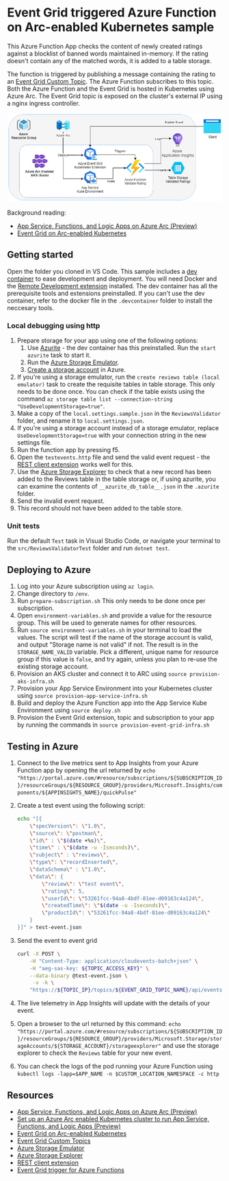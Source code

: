 # Event Grid triggered Azure Function on Arc-enabled Kubernetes sample

This Azure Function App checks the content of newly created ratings against a blocklist of banned words maintained in-memory. If the rating doesn't contain any of the matched words, it is added to a table storage.

The function is triggered by publishing a message containing the rating to an [Event Grid Custom Topic](https://docs.microsoft.com/en-us/azure/event-grid/custom-event-quickstart). The Azure Function subscribes to this topic. Both the Azure Function and the Event Grid is hosted in Kubernetes using Azure Arc. The Event Grid topic is exposed on the cluster's external IP using a nginx ingress controller.

![Architecture Diagram](./docs/SolutionDiagramFunctionsSample.png)

Background reading:

* [App Service, Functions, and Logic Apps on Azure Arc (Preview)](https://docs.microsoft.com/en-US/Azure/app-service/overview-arc-integration)
* [Event Grid on Arc-enabled Kubernetes](https://docs.microsoft.com/en-us/azure/event-grid/kubernetes/overview)

## Getting started

Open the folder you cloned in VS Code. This sample includes a [dev container](https://code.visualstudio.com/docs/remote/create-dev-container) to ease development and deployment. You will need Docker and the [Remote Development extension](https://marketplace.visualstudio.com/items?itemName=ms-vscode-remote.vscode-remote-extensionpack) installed. The dev container has all the prerequisite tools and extensions preinstalled. If you can't use the dev container, refer to the docker file in the `.devcontainer` folder to install the neccesary tools.

### Local debugging using http

1. Prepare storage for your app using one of the following options:
    1. Use [Azurite](https://docs.microsoft.com/en-us/azure/storage/common/storage-use-azurite) - the dev container has this preinstalled. Run the `start azurite` task to start it.
    1. Run the [Azure Storage Emulator](https://docs.microsoft.com/en-us/azure/storage/common/storage-use-emulator?toc=/azure/storage/blobs/toc.json).
    1. [Create a storage account](https://docs.microsoft.com/en-us/azure/storage/common/storage-account-create?tabs=azure-portal) in Azure.
1. If you're using a storage emulator, run the `create reviews table (local emulator)` task to create the requisite tables in table storage. This only needs to be done once. You can check if the table exists using the command `az storage table list --connection-string "UseDevelopmentStorage=true"`.
1. Make a copy of the `local.settings.sample.json` in the `ReviewsValidator` folder, and rename it to `local.settings.json`.
1. If you're using a storage account instead of a storage emulator, replace `UseDevelopmentStorage=true` with your connection string in the new settings file.
1. Run the function app by pressing f5.
1. Open the `testevents.http` file and send the valid event request - the [REST client extension](https://marketplace.visualstudio.com/items?itemName=humao.rest-client) works well for this.
1. Use the [Azure Storage Explorer](https://azure.microsoft.com/en-us/features/storage-explorer/) to check that a new record has been added to the Reviews table in the table storage or, if using azurite, you can examine the contents of `__azurite_db_table__.json` in the `.azurite` folder.
1. Send the invalid event request.
1. This record should not have been added to the table store.

### Unit tests

Run the default `Test` task in Visual Studio Code, or navigate your terminal to the `src/ReviewsValidatorTest` folder and run `dotnet test`.

## Deploying to Azure

1. Log into your Azure subscription using `az login`.
1. Change directory to `/env`.
1. Run `prepare-subscription.sh` This only needs to be done once per subscription.
1. Open `environment-variables.sh` and provide a value for the resource group. This will be used to generate names for other resources.
1. Run `source environment-variables.sh` in your terminal to load the values. The script will test if the name of the storage account is valid, and output "Storage name is not valid" if not. The result is in the `STORAGE_NAME_VALID` variable. Pick a different, unique name for resource group if this value is `false`, and try again, unless you plan to re-use the existing storage account.
1. Provision an AKS cluster and connect it to ARC using `source provision-aks-infra.sh`
1. Provision your App Service Environment into your Kubernetes cluster using `source provision-app-service-infra.sh`
1. Build and deploy the Azure Function app into the App Service Kube Environment using `source deploy.sh`
1. Provision the Event Grid extension, topic and subscription to your app by running the commands in `source provision-event-grid-infra.sh`

## Testing in Azure

1. Connect to the live metrics sent to App Insights from your Azure Function app by opening the url returned by `echo "https://portal.azure.com/#resource/subscriptions/${SUBSCRIPTION_ID}/resourceGroups/${RESOURCE_GROUP}/providers/Microsoft.Insights/components/${APPINSIGHTS_NAME}/quickPulse"`
1. Create a test event using the following script:

   ```bash
   echo "[{
       \"specVersion\": \"1.0\",
       \"source\": \"postman\",
       \"id\" : \"$(date +%s)\",
       \"time\" : \"$(date -u -Iseconds)\",
       \"subject\" : \"reviews\",
       \"type\": \"recordInserted\",
       \"dataSchema\" : \"1.0\",
       \"data\": {
           \"review\": \"test event\",
           \"rating\": 5,
           \"userId\": \"53261fcc-94a8-4bdf-81ee-d09163c4a124\",
           \"createdTime\": \"$(date -u -Iseconds)\",
           \"productId\": \"53261fcc-94a8-4bdf-81ee-d09163c4a124\"
       }
   }]" > test-event.json    
   ```

1. Send the event to event grid

   ```bash
   curl -X POST \
       -H "Content-Type: application/cloudevents-batch+json" \
       -H "aeg-sas-key: ${TOPIC_ACCESS_KEY}" \
       --data-binary @test-event.json \
        -v -k \
       "https://${TOPIC_IP}/topics/${EVENT_GRID_TOPIC_NAME}/api/events?api-version=2018-01-01"
    ```

1. The live telemetry in App Insights will update with the details of your event.
1. Open a browser to the url returned by this command: `echo "https://portal.azure.com/#resource/subscriptions/${SUBSCRIPTION_ID}/resourceGroups/${RESOURCE_GROUP}/providers/Microsoft.Storage/storageAccounts/${STORAGE_ACCOUNT}/storageexplorer"` and use the storage explorer to check the `Reviews` table for your new event.
1. You can check the logs of the pod running your Azure Function using `kubectl logs -lapp=$APP_NAME -n $CUSTOM_LOCATION_NAMESPACE -c http`

## Resources

* [App Service, Functions, and Logic Apps on Azure Arc (Preview)](https://docs.microsoft.com/en-US/Azure/app-service/overview-arc-integration)
* [Set up an Azure Arc enabled Kubernetes cluster to run App Service, Functions, and Logic Apps (Preview)](https://docs.microsoft.com/en-us/azure/app-service/manage-create-arc-environment)
* [Event Grid on Arc-enabled Kubernetes](https://docs.microsoft.com/en-us/azure/event-grid/kubernetes/overview)
* [Event Grid Custom Topics](https://docs.microsoft.com/en-us/azure/event-grid/custom-event-quickstart)
* [Azure Storage Emulator](https://docs.microsoft.com/en-us/azure/storage/common/storage-use-emulator?toc=/azure/storage/blobs/toc.json)
* [Azure Storage Explorer](https://azure.microsoft.com/en-us/features/storage-explorer/)
* [REST client extension](https://marketplace.visualstudio.com/items?itemName=humao.rest-client)
* [Event Grid trigger for Azure Functions](https://docs.microsoft.com/en-us/azure/azure-functions/functions-bindings-event-grid-trigger)
